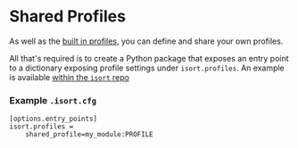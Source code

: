 # Shared Profiles

As well as the [built in
profiles](https://pycqa.github.io/isort/docs/configuration/profiles.html), you
can define and share your own profiles.

All that's required is to create a Python package that exposes an entry point to
a dictionary exposing profile settings under `isort.profiles`. An example is
available [within the `isort`
repo](https://github.com/PyCQA/isort/tree/main/example_shared_isort_profile)

### Example `.isort.cfg`

```
[options.entry_points]
isort.profiles =
    shared_profile=my_module:PROFILE
```
